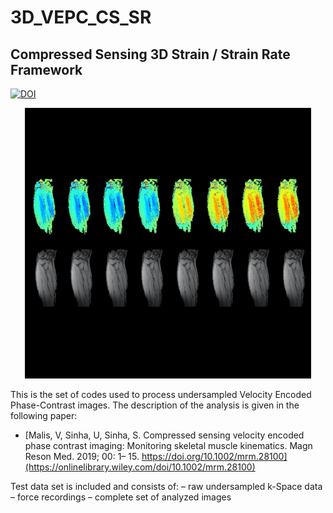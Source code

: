 # 3D_VEPC_CS_SR
## Compressed Sensing 3D Strain / Strain Rate Framework
[![DOI](https://zenodo.org/badge/245132989.svg)](https://zenodo.org/badge/latestdoi/245132989)

<p align="center">
  <img width="458" height="433" src=/image/preview.png>
</p>


This is the set of codes used to process undersampled Velocity Encoded Phase-Contrast images.
The description of the analysis is given in the following paper:

- [Malis, V, Sinha, U, Sinha, S. Compressed sensing velocity encoded phase contrast imaging: Monitoring skeletal muscle kinematics. Magn Reson Med. 2019; 00: 1– 15. https://doi.org/10.1002/mrm.28100](https://onlinelibrary.wiley.com/doi/10.1002/mrm.28100)



Test data set is included and consists of:
      – raw undersampled k-Space data
      – force recordings
      – complete set of analyzed images
